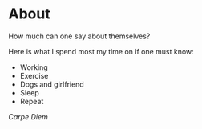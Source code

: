 # About

How much can one say about themselves?  

Here is what I spend most my time on if one must know:

* Working
* Exercise
* Dogs and girlfriend
* Sleep
* Repeat

_Carpe Diem_




